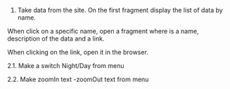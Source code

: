 
1. Take data from the site. On the first fragment display the list of data by name.

When click on a specific name, open a fragment where  is a name,  description of the data and a link.

When clicking on the link, open it in the browser.

2.1. Make a switch Night/Day from menu

2.2. Make zoomIn text -zoomOut text from menu
